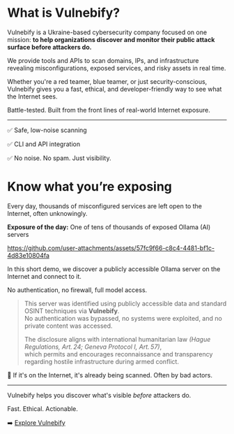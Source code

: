 # What is Vulnebify?

Vulnebify is a Ukraine-based cybersecurity company focused on one mission: **to help organizations discover and monitor their public attack surface before attackers do.**

We provide tools and APIs to scan domains, IPs, and infrastructure revealing misconfigurations, exposed services, and risky assets in real time.

Whether you're a red teamer, blue teamer, or just security-conscious, Vulnebify gives you a fast, ethical, and developer-friendly way to see what the Internet sees.

Battle-tested. Built from the front lines of real-world Internet exposure.

---

✅ Safe, low-noise scanning

✅ CLI and API integration

✅ No noise. No spam. Just visibility.

# Know what you’re exposing

Every day, thousands of misconfigured services are left open to the Internet, often unknowingly.

**Exposure of the day:** One of tens of thousands of exposed Ollama (AI) servers

https://github.com/user-attachments/assets/57fc9f66-c8c4-4481-bf1c-4d83e10804fa

In this short demo, we discover a publicly accessible Ollama server on the Internet and connect to it. 

No authentication, no firewall, full model access.

> This server was identified using publicly accessible data and standard OSINT techniques via **Vulnebify**.  
> No authentication was bypassed, no systems were exploited, and no private content was accessed.  
>  
> The disclosure aligns with international humanitarian law *(Hague Regulations, Art. 24; Geneva Protocol I, Art. 57)*,  
> which permits and encourages reconnaissance and transparency regarding hostile infrastructure during armed conflict.

🚨 If it's on the Internet, it's already being scanned. Often by bad actors.

---

Vulnebify helps you discover what's visible *before* attackers do.  

Fast. Ethical. Actionable. 

➡️ [Explore Vulnebify](https://vulnebify.com)
